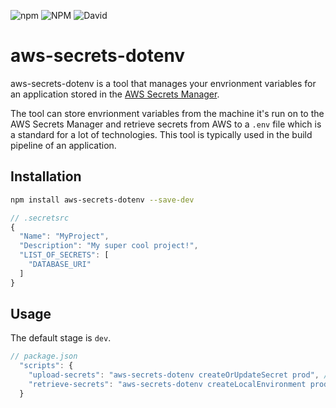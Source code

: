 ![npm](https://img.shields.io/npm/v/aws-secrets-dotenv)
![NPM](https://img.shields.io/npm/l/aws-secrets-dotenv)
![David](https://img.shields.io/david/supersoniko/aws-secrets-dotenv.svg)

# aws-secrets-dotenv

aws-secrets-dotenv is a tool that manages your envrionment variables for an application stored in the [AWS Secrets Manager](https://aws.amazon.com/secrets-manager/).

The tool can store envrionment variables from the machine it's run on to the AWS Secrets Manager and retrieve secrets from AWS to a `.env` file which is a standard for a lot of technologies.
This tool is typically used in the build pipeline of an application.

## Installation

```sh
npm install aws-secrets-dotenv --save-dev
```
```js
// .secretsrc
{
  "Name": "MyProject",
  "Description": "My super cool project!",
  "LIST_OF_SECRETS": [
    "DATABASE_URI"
  ]
}
````

## Usage
The default stage is `dev`.
```js
// package.json
  "scripts": {
    "upload-secrets": "aws-secrets-dotenv createOrUpdateSecret prod", // Store the environment variables of this machine to AWS Secrets Manager for prod environment.
    "retrieve-secrets": "aws-secrets-dotenv createLocalEnvironment prod" // Retrieve the environment variables from AWS Secrets Manager prod envrionment to a .env file in the root folder.
  }
````


